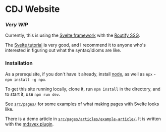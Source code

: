 # CDJ Website

### *Very WIP*

Currently, this is using the [Svelte framework](https://svelte.dev/) with the
[Routify SSG](https://routify.dev/).

The [Svelte tutorial](https://svelte.dev/tutorial/basics) is very good,
and I recommend it to anyone who's interested in figuring out what the syntax/idioms are like.

### Installation

As a prerequisite, if you don't have it already, install [node](https://nodejs.org/en/), as well
as `npx` - `npm install -g npx`.

To get this site running locally, clone it, run `npm install` in the directory,
and to start it, use `npm run dev`.

See [`src/pages/`](src/pages/) for some examples of what making pages with Svelte looks like.

There is a demo article in
[`src/pages/articles/example-article/`](src/pages/articles/example-article/).
It is written with the [mdsvex plugin](https://mdsvex.com/playground).

